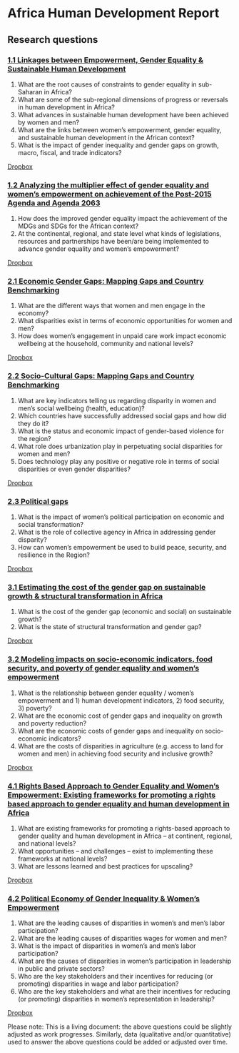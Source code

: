 
# Africa Human Development Report

## Research questions

### [1.1 Linkages between Empowerment, Gender Equality & Sustainable Human Development](./data/1.1/)

1.	What are the root causes of constraints to gender equality in sub-Saharan in Africa?
2.	What are some of the sub-regional dimensions of progress or reversals in human development in Africa?
3.	What advances in sustainable human development have been achieved by women and men?
4.	What are the links between women’s empowerment, gender equality, and sustainable human development in the African context?
5.	What is the impact of gender inequality and gender gaps on growth, macro, fiscal, and trade indicators?

[Dropbox](https://www.dropbox.com/sh/zgngozb2k2k5b3k/AACqYZZcl3rpbJr71OpPygJ-a?dl=0)

### [1.2 Analyzing the multiplier effect of gender equality and women’s empowerment on achievement of the Post-2015 Agenda and Agenda 2063](./data/1.2/)

1.	How does the improved gender equality impact the achievement of the MDGs and SDGs  for the African context?
2.	At the continental, regional, and state level what kinds of legislations, resources and partnerships have been/are being implemented to advance gender equality and women’s empowerment?

[Dropbox](https://www.dropbox.com/sh/higkl0sszbbm77k/AABoO2SD-FJikhtu5FolF92Ka?dl=0)

### [2.1 Economic Gender Gaps: Mapping Gaps and Country Benchmarking](./data/2.1/)

1.	What are the different ways that women and men engage in the economy?
2.	What disparities exist in terms of economic opportunities for women and men?
3.	How does women’s engagement in unpaid care work impact economic wellbeing at the household, community and national levels?

[Dropbox](https://www.dropbox.com/sh/789x8isl76b38jz/AAALl72MvKaZ4ZA1d9af4YWJa?dl=0)

### [2.2 Socio-Cultural Gaps: Mapping Gaps and Country Benchmarking](./data/2.2/)

1.	What are key indicators telling us regarding disparity in women and men’s social wellbeing (health, education)?
2.	Which countries have successfully addressed social gaps and how did they do it?
3.	What is the status and economic impact of gender-based violence for the region?
4.	What role does urbanization play in perpetuating social disparities for women and men?
5.	Does technology play any positive or negative role in terms of social disparities or even gender disparities?

[Dropbox](https://www.dropbox.com/sh/xlvcds6bbkqtj8r/AAD189X9jzikE-qi8Ljl34HNa?dl=0)

### [2.3 Political gaps](./data/2.3/)

1.  What is the impact of women’s political participation on economic and social transformation?
2.  What is the role of collective agency in Africa in addressing gender disparity?
3.  How can women’s empowerment be used to build peace, security, and resilience in the Region?

[Dropbox](https://www.dropbox.com/sh/cy3ut9lh8aagaz7/AACwX_Ir2LQaplNvlcAX3UB1a?dl=0)

### [3.1 Estimating the cost of the gender gap on sustainable growth & structural transformation in Africa](./data/3.1/)

1.	What is the cost of the gender gap (economic and social) on sustainable growth?
2.	What is the state of structural transformation and gender gap?

[Dropbox](https://www.dropbox.com/sh/pivpayk43qpax6l/AADMIbxTmzkz0cHCrlNC4Hk6a?dl=0)


### [3.2  Modeling impacts on socio-economic indicators, food security, and poverty of gender equality and women’s empowerment](./data/3.2/)

1.	What is the relationship between gender equality / women’s empowerment and 1) human development indicators, 2) food security, 3) poverty?
2.	What are the economic cost of gender gaps and inequality on growth and poverty reduction?
3.	What are the economic costs of gender gaps and inequality on socio-economic indicators?
4.	What are the costs of disparities in agriculture (e.g. access to land for women and men) in achieving food security and inclusive growth?

[Dropbox](https://www.dropbox.com/sh/zjfkakf9jkwrahg/AAA-J1vtIW4ZKJ5ky68psJLOa?dl=0)

### [4.1 Rights Based Approach to Gender Equality and Women’s Empowerment: Existing frameworks for promoting a rights based approach to gender equality and human development in Africa](./data/4.1/)

1.	What are existing frameworks for promoting a rights-based approach to gender quality and human development in Africa – at continent, regional, and national levels?
2.	What opportunities – and challenges – exist to implementing these frameworks at national levels?
3.	What are lessons learned and best practices for upscaling?

[Dropbox](https://www.dropbox.com/sh/guz57obhxp8kvcv/AAD8BNyY1eOVpzsFlOSVpT59a?dl=0)

### [4.2 Political Economy of Gender Inequality & Women’s Empowerment](./data/4.2/)

1.	What are the leading causes of disparities in women’s and men’s labor participation?
2.	What are the leading causes of disparities wages for women and men?
3.	What is the impact of disparities in women’s and men’s labor participation?
4.	What are the causes of disparities in women’s participation in leadership in public and private sectors?
5.	Who are the key stakeholders and their incentives for reducing (or promoting) disparities in wage and labor participation?
6.	Who are the key stakeholders and what are their incentives for reducing (or promoting) disparities in women’s representation in leadership?

[Dropbox](https://www.dropbox.com/sh/za2yo49t2ld15ge/AAC5wubx7HWqVK89mhg-0f4na?dl=0)

Please note:  This is a living document: the above questions could be slightly adjusted as work progresses.  Similarly, data (qualitative and/or quantitative) used to answer the above questions could be added or adjusted over time.
